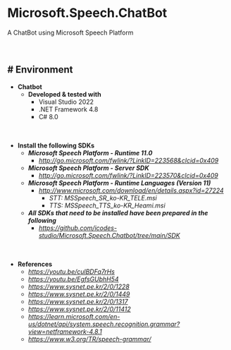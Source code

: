 # Microsoft.Speech.ChatBot

A ChatBot using Microsoft Speech Platform

　

## # Environment

- **Chatbot**
    - **Developed & tested with**
        - Visual Studio 2022
        - .NET Framework 4.8
        - C# 8.0


　

- **Install the following SDKs**
    - ***Microsoft Speech Platform - Runtime 11.0***
        - *http://go.microsoft.com/fwlink/?LinkID=223568&clcid=0x409*
    - ***Microsoft Speech Platform - Server SDK***
        - *http://go.microsoft.com/fwlink/?LinkID=223570&clcid=0x409*
    - ***Microsoft Speech Platform - Runtime Languages (Version 11)***
        - *http://www.microsoft.com/download/en/details.aspx?id=27224*
            - *STT: MSSpeech_SR_ko-KR_TELE.msi*
            - *TTS: MSSpeech_TTS_ko-KR_Heami.msi*
    - ***All SDKs that need to be installed have been prepared in the following***
        - *https://github.com/icodes-studio/Microsoft.Speech.Chatbot/tree/main/SDK*


　

- **References**
    - *https://youtu.be/culBDFq7rHs*
    - *https://youtu.be/EgfsGUbhH54*
    - *https://www.sysnet.pe.kr/2/0/1228*
    - *https://www.sysnet.pe.kr/2/0/1449*
    - *https://www.sysnet.pe.kr/2/0/1317*
    - *https://www.sysnet.pe.kr/2/0/11412*
    - *https://learn.microsoft.com/en-us/dotnet/api/system.speech.recognition.grammar?view=netframework-4.8.1*
    - *https://www.w3.org/TR/speech-grammar/*
    